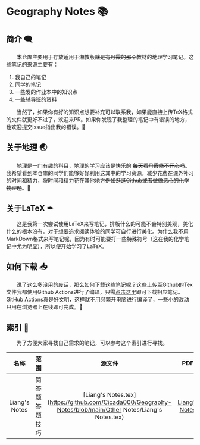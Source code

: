 # Geography Notes  📚

## 简介  🗨

&emsp;&emsp;本仓库主要用于存放适用于湘教版~~就是有丹霞的那个~~教材的地理学习笔记。这些笔记的来源主要有：

1. 我自己的笔记
2. 同学的笔记
3. 一些发的作业本中的知识点
4. 一些辅导班的资料

&emsp;&emsp;当然了，如果你有好的知识点想要补充可以联系我，如果能直接上传TeX格式的文件就更好不过了，欢迎来PR。如果你发现了我整理的笔记中有错误的地方，也欢迎提交Issue指出我的错误。🤪

## 关于地理 🌏

&emsp;&emsp;地理是一门有趣的科目，地理的学习应该是快乐的 ~~每天看丹霞能不开心吗~~。我希望看到本仓库的同学们能够好好利用这其中的学习资源，减少花费在课外补习的时间和精力，将时间和精力花在其他地方~~例如逛逛Github或者做做恶心的化学物理题~~。🤮

## 关于LaTeX  ✒

&emsp;&emsp;这是我第一次尝试使用LaTeX来写笔记，排版什么的可能不会特别美观，美化什么的根本没有，对于想要追求阅读体验的同学可自行进行美化。为什么我不用MarkDown格式来写笔记呢，因为有时可能要打一些特殊符号（这在我的化学笔记中尤为明显），所以便开始学习了LaTeX。

## 如何下载 📥

&emsp;&emsp;说了这么多没用的废话，那么如何下载这些笔记呢？这些上传至Github的Tex文件我都使用Github Actions进行了编译，只需[点击这里](https://github.com/Cicada000/Geography-Notes/actions)即可下载相应笔记。GitHub Actions真是好文明，这样就不用频繁开电脑进行编译了，一些小的改动只用在浏览器上在线即可完成。🎉

## 索引  🔗

&emsp;&emsp;为了方便大家寻找自己需求的笔记，可以参考这个索引进行寻找。

|     名称      |      范围      |                            源文件                            |                             PDF                              |    来源    |
| :-----------: | :------------: | :----------------------------------------------------------: | :----------------------------------------------------------: | :--------: |
| Liang's Notes | 简答题答题技巧 | [Liang's Notes.tex](https://github.com/Cicada000/Geography-Notes/blob/main/Other Notes/Liang's Notes.tex) | [Liang's Notes](https://github.com/Cicada000/Geography-Notes/actions/runs/2401192862) | 同学的笔记 |

